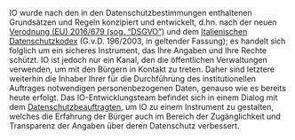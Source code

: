 IO wurde nach den in den Datenschutzbestimmungen enthaltenen Grundsätzen und Regeln konzipiert und entwickelt, d.hn. nach der neuen [Verodnung (EU) 2016/679 (sog. “DSGVO”)](https://eur-lex.europa.eu/legal-content/IT/TXT/HTML/?uri=CELEX:32016R0679&from=EN) und dem [Italienischen Datenschutzkodex](https://www.normattiva.it/uri-res/N2Ls?urn:nir:stato:decreto.legislativo:2003-06-30;196!vig=) (G.v.D. 196/2003, in geltender Fassung); es handelt sich folglich um ein sicheres Instrument, das Ihre Angaben und Ihre Rechte schützt. IO ist jedoch nur ein Kanal, den die öffentlichen Verwaltungen verwenden, um mit den Bürgern in Kontakt zu treten. Daher sind letztere weiterhin die Inhaber Ihrer für die Durchführung des institutionellen Auftrages notwendigen personenbezogenen Daten, genauso wie es bereits heute erfolgt. Das IO-Entwicklungsteam befindet sich in einem Dialog mit dem [Datenschutzbeauftragten](https://www.garanteprivacy.it/), um IO zu einem Instrument zu gestalten, welches die Erfahrung der Bürger auch im Bereich der Zugänglichkeit und Transparenz der Angaben über deren Datenschutz verbessert.